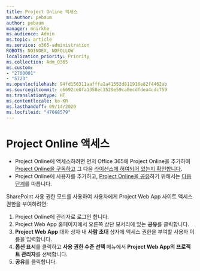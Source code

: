 ```yaml
---
title: Project Online 액세스
ms.author: pebaum
author: pebaum
manager: mnirkhe
ms.audience: Admin
ms.topic: article
ms.service: o365-administration
ROBOTS: NOINDEX, NOFOLLOW
localization_priority: Priority
ms.collection: Adm_O365
ms.custom:
- "2700001"
- "5723"
ms.openlocfilehash: 94fd156311aafffa2a41552d811916e82f4462ab
ms.sourcegitcommit: c6692ce0fa1358ec3529e59ca0ecdfdea4cdc759
ms.translationtype: HT
ms.contentlocale: ko-KR
ms.lasthandoff: 09/14/2020
ms.locfileid: "47668579"
---
```

# <a name="access-project-online"></a>Project Online 액세스

- Project Online에 액세스하려면 먼저 Office 365에 Project Online을 추가하여 [Project Online을 구독하고](https://docs.microsoft.com/ProjectOnline/get-started-with-project-online) 그 다음 [라이선스에 허여되어 있는지 확인합니다](https://docs.microsoft.com/ProjectOnline/step-1-sign-up-for-project-online#next-make-sure-you-can-get-in).
- Project Online에 사용자를 추가하고, [Project Online을 공유](https://docs.microsoft.com/ProjectOnline/step-2-add-people-to-project-online#4-finally-share-project-online-with-the-people-you-added)하기 위해서는 [다음 단계](https://docs.microsoft.com/ProjectOnline/step-2-add-people-to-project-online)를 따릅니다.

SharePoint 사용 권한 모드를 사용하여 사용자에게 Project Web App 사이트 액세스 권한을 부여하려면:

1. Project Online에 관리자로 로그인 합니다.
2. Project Web App 홈페이지에서 오른쪽 상단 모서리에 있는 **공유**를 클릭합니다.
3. **Project Web App** 대화 상자 내 **사람 초대** 상자에 액세스 권한을 부여할 사용자 이름을 입력합니다.
4. **옵션 표시**를 클릭하고 **사용 권한 수준 선택** 메뉴에서 **Project Web App의 프로젝트 관리자**를 선택합니다.
5. **공유**를 클릭합니다.
